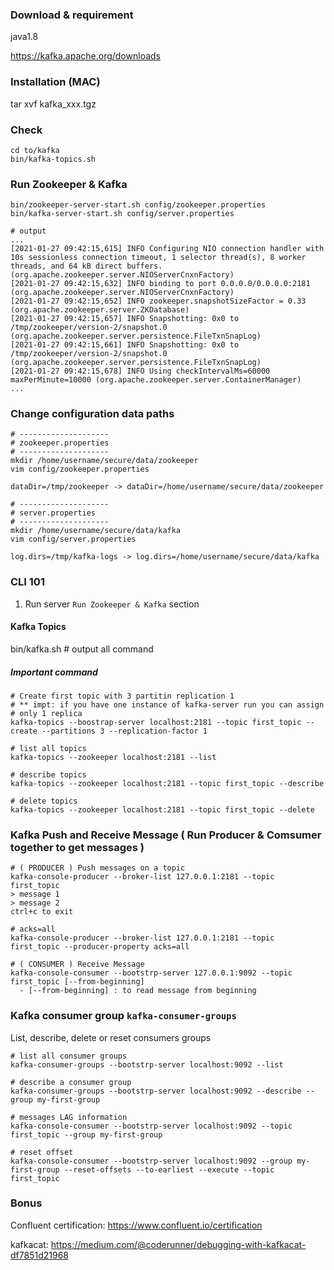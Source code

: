 ### Download & requirement
java1.8

https://kafka.apache.org/downloads

### Installation (MAC)
tar xvf kafka_xxx.tgz

### Check
```
cd to/kafka
bin/kafka-topics.sh
```

### Run Zookeeper & Kafka
```
bin/zookeeper-server-start.sh config/zookeeper.properties
bin/kafka-server-start.sh config/server.properties

# output
...
[2021-01-27 09:42:15,615] INFO Configuring NIO connection handler with 10s sessionless connection timeout, 1 selector thread(s), 8 worker threads, and 64 kB direct buffers. (org.apache.zookeeper.server.NIOServerCnxnFactory)
[2021-01-27 09:42:15,632] INFO binding to port 0.0.0.0/0.0.0.0:2181 (org.apache.zookeeper.server.NIOServerCnxnFactory)
[2021-01-27 09:42:15,652] INFO zookeeper.snapshotSizeFactor = 0.33 (org.apache.zookeeper.server.ZKDatabase)
[2021-01-27 09:42:15,657] INFO Snapshotting: 0x0 to /tmp/zookeeper/version-2/snapshot.0 (org.apache.zookeeper.server.persistence.FileTxnSnapLog)
[2021-01-27 09:42:15,661] INFO Snapshotting: 0x0 to /tmp/zookeeper/version-2/snapshot.0 (org.apache.zookeeper.server.persistence.FileTxnSnapLog)
[2021-01-27 09:42:15,678] INFO Using checkIntervalMs=60000 maxPerMinute=10000 (org.apache.zookeeper.server.ContainerManager)
...
```
### Change configuration data paths
```
# --------------------
# zookeeper.properties
# --------------------
mkdir /home/username/secure/data/zookeeper
vim config/zookeeper.properties

dataDir=/tmp/zookeeper -> dataDir=/home/username/secure/data/zookeeper

# --------------------
# server.properties
# --------------------
mkdir /home/username/secure/data/kafka
vim config/server.properties

log.dirs=/tmp/kafka-logs -> log.dirs=/home/username/secure/data/kafka
```

### CLI 101
1. Run server `Run Zookeeper & Kafka` section

#### Kafka Topics
bin/kafka.sh # output all command

##### Important command
```
# Create first topic with 3 partitin replication 1
# ** impt: if you have one instance of kafka-server run you can assign
# only 1 replica
kafka-topics --boostrap-server localhost:2181 --topic first_topic --create --partitions 3 --replication-factor 1

# list all topics
kafka-topics --zookeeper localhost:2181 --list

# describe topics
kafka-topics --zookeeper localhost:2181 --topic first_topic --describe

# delete topics
kafka-topics --zookeeper localhost:2181 --topic first_topic --delete
```

### Kafka Push and Receive Message ( Run Producer & Comsumer together to get messages )
```
# ( PRODUCER ) Push messages on a topic
kafka-console-producer --broker-list 127.0.0.1:2181 --topic first_topic
> message 1
> message 2
ctrl+c to exit

# acks=all
kafka-console-producer --broker-list 127.0.0.1:2181 --topic first_topic --producer-property acks=all

# ( CONSUMER ) Receive Message
kafka-console-consumer --bootstrp-server 127.0.0.1:9092 --topic first_topic [--from-beginning]
  - [--from-beginning] : to read message from beginning

```

### Kafka consumer group `kafka-consumer-groups`
List, describe, delete or reset consumers groups
```
# list all consumer groups
kafka-consumer-groups --bootstrp-server localhost:9092 --list

# describe a consumer group
kafka-consumer-groups --bootstrp-server localhost:9092 --describe --group my-first-group

# messages LAG information
kafka-console-consumer --bootstrp-server localhost:9092 --topic first_topic --group my-first-group

# reset offset
kafka-console-consumer --bootstrp-server localhost:9092 --group my-first-group --reset-offsets --to-earliest --execute --topic first_topic

```

### Bonus
Confluent certification: https://www.confluent.io/certification

kafkacat: https://medium.com/@coderunner/debugging-with-kafkacat-df7851d21968

